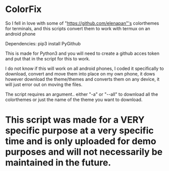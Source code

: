 # ColorFix
So I fell in love with some of "https://github.com/elenapan"'s colorthemes for terminals, and this scripts convert them to work with termux on an android phone

Dependencies:
pip3 install PyGithub

This is made for Python3 and you will need to create a github acces token and put that in the script for this to work.

I do not know if this will work on all android phones, I coded it specifically to download, convert and move them into place on my own phone, it dows however download the theme/themes and converts them on any device, it will just error out on moving the files.

The script requires an argument.. either "-a" or "--all" to download all the colorthemes or just the name of the theme you want to download.

# This script was made for a VERY specific purpose at a very specific time and is only uploaded for demo purposes and will not necessarily be maintained in the future.
